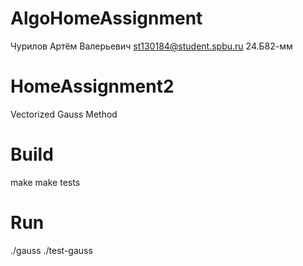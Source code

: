 # AlgoHomeAssignment

Чурилов Артём Валерьевич 
st130184@student.spbu.ru
24.Б82-мм

# HomeAssignment2
Vectorized Gauss Method

# Build
make
make tests

# Run

./gauss
./test-gauss

